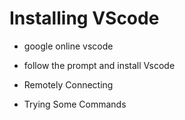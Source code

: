 # Installing VScode


* google online vscode
* follow the prompt and install Vscode


* Remotely Connecting


* Trying Some Commands
